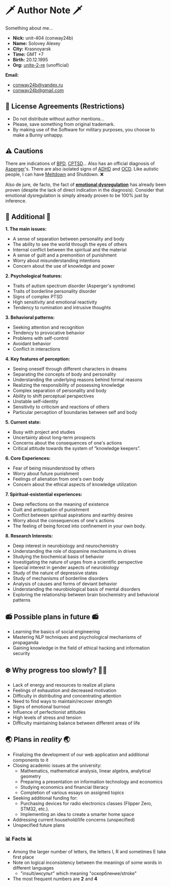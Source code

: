 # 🗡️ Author Note 🗡️

Something about me...

- **Nick:** unit-404 (conway24b)
- **Name:** Solovey Alexey
- **City:** Krasnoyarsk
- **Time:** GMT +7
- **Birth:** 20.12.1995
- **Org:** [unite-2-re](https://github.com/orgs/unite-2-ts/repositories) (unofficial)

**Email:**

- <conway24b@yandex.ru>
- <conway24b@gmail.com>

## 📑 License Agreements (Restrictions)

- Do not distribute without author mentions...
- Please, save something from original trademark.
- By making use of the Software for military purposes, you choose to make a Bunny unhappy.

## ⚠️ Cautions

There are indications of [BPD](https://en.wikipedia.org/wiki/Borderline_personality_disorder), [CPTSD](https://en.wikipedia.org/wiki/Complex_post-traumatic_stress_disorder)... Also has an official diagnosis of [Asperger](https://en.wikipedia.org/wiki/Asperger_syndrome)'s. There are also isolated signs of [ADHD](https://en.wikipedia.org/wiki/Attention_deficit_hyperactivity_disorder) and [OCD](https://en.wikipedia.org/wiki/Obsessive–compulsive_disorder). Like autistic people, I can have [Meltdown](https://en.wikipedia.org/wiki/Autistic_meltdown) and Shutdown. ❌

Also de jure, de facto, the fact of [**emotional dysregulation**](https://en.wikipedia.org/wiki/Emotional_dysregulation) has already been proven (despite the lack of direct indication in the diagnosis). Consider that emotional dysregulation is simply already proven to be 100% just by inference.

## 📓 Additional 📓

**1. The main issues:**

- A sense of separation between personality and body
- The ability to see the world through the eyes of others
- Internal conflict between the spiritual and the material
- A sense of guilt and a premonition of punishment
- Worry about misunderstanding intentions
- Concern about the use of knowledge and power

**2. Psychological features:**

- Traits of autism spectrum disorder (Asperger's syndrome)
- Traits of borderline personality disorder
- Signs of complex PTSD
- High sensitivity and emotional reactivity
- Tendency to rumination and intrusive thoughts

**3. Behavioral patterns:**

- Seeking attention and recognition
- Tendency to provocative behavior
- Problems with self-control
- Avoidant behavior
- Conflict in interactions

**4. Key features of perception:**

- Seeing oneself through different characters in dreams
- Separating the concepts of body and personality
- Understanding the underlying reasons behind formal reasons
- Realizing the responsibility of possessing knowledge
- Complex separation of personality and body
- Ability to shift perceptual perspectives
- Unstable self-identity
- Sensitivity to criticism and reactions of others
- Particular perception of boundaries between self and body

**5. Current state:**

- Busy with project and studies
- Uncertainty about long-term prospects
- Concerns about the consequences of one's actions
- Critical attitude towards the system of “knowledge keepers”.

**6. Core Experiences:**

- Fear of being misunderstood by others
- Worry about future punishment
- Feelings of alienation from one's own body
- Concern about the ethical aspects of knowledge utilization

**7. Spiritual-existential experiences:**

- Deep reflections on the meaning of existence
- Guilt and anticipation of punishment
- Conflict between spiritual aspirations and earthly desires
- Worry about the consequences of one's actions
- The feeling of being forced into confinement in your own body.

**8. Research Interests:**

- Deep interest in neurobiology and neurochemistry
- Understanding the role of dopamine mechanisms in drives
- Studying the biochemical basis of behavior
- Investigating the nature of urges from a scientific perspective
- Special interest in gender aspects of neurobiology
- Study of the nature of depressive states
- Study of mechanisms of borderline disorders
- Analysis of causes and forms of deviant behavior
- Understanding the neurobiological basis of mental disorders
- Exploring the relationship between brain biochemistry and behavioral patterns

## 📻 Possible plans in future 📻

- Learning the basics of social engineering
- Mastering NLP techniques and psychological mechanisms of propaganda
- Gaining knowledge in the field of ethical hacking and information security

## ❄️ Why progress too slowly? 🐌🐢

- Lack of energy and resources to realize all plans
- Feelings of exhaustion and decreased motivation
- Difficulty in distributing and concentrating attention
- Need to find ways to maintain/recover strength
- Signs of emotional burnout
- Influence of perfectionist attitudes
- High levels of stress and tension
- Difficulty maintaining balance between different areas of life

## 🌏 Plans in ***reality*** 🌏

- Finalizing the development of our web application and additional components to it
- Closing academic issues at the university:
  - Mathematics, mathematical analysis, linear algebra, analytical geometry
  - Preparing a presentation on information technology and economics
  - Studying economics and financial literacy
  - Completion of various essays on assigned topics
- Seeking additional funding for:
  - Purchasing devices for radio electronics classes (Flipper Zero, STM32, etc.).
  - Implementing an idea to create a smarter home space
- Addressing current household/life concerns (unspecified)
- Unspecified future plans

### 📊 Facts 📊

- Among the larger number of letters, the letters I, R and sometimes E take first place
- Note on logical inconsistency between the meanings of some words in different languages
  - "insult/инсульт" which meaning "оскорбление/stroke"
- The most frequent numbers are **2** and **4**
